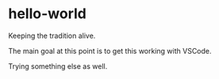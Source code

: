 # hello-world
Keeping the tradition alive.

The main goal at this point is to get this working with VSCode.

Trying something else as well.